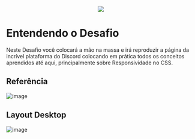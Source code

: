 <p align="center">
<img loading="lazy" src="http://img.shields.io/static/v1?label=STATUS&message=EM%20DESENVOLVIMENTO&color=GREEN&style=for-the-badge"/>
</p>

# Entendendo o Desafio

Neste Desafio você colocará a mão na massa e irá reproduzir a página da incrível plataforma do Discord colocando em prática todos os conceitos aprendidos até aqui, principalmente sobre Responsividade no CSS.

## Referência
![image](https://github.com/user-attachments/assets/bd8927c2-0a22-4733-a26e-b0fc672d1b84)

## Layout Desktop
![image](https://github.com/user-attachments/assets/ce5fd6ca-1e6b-45d3-b57f-9bd1fe2cc013)


